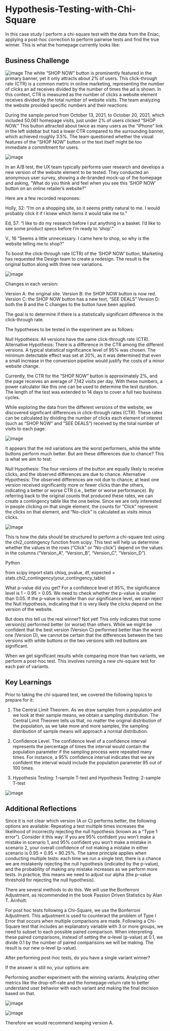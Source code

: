 # Hypothesis-Testing-with-Chi-Square
In this case study I perform a chi-square test with the data from the Eniac, applying a post-hoc correction to perform pairwise tests and find the true winner.
This is what the homepage currently looks like:

## Business Challenge
![image](https://github.com/user-attachments/assets/477e91b6-3eca-4681-8a72-cafe2a4fc677)
The white “SHOP NOW” button is prominently featured in the primary banner, yet it only attracts about 2% of users. This click-through rate (CTR) is a common metric in online marketing, representing the number of clicks an ad receives divided by the number of times the ad is shown. In this context, CTR is measured as the number of clicks a website element receives divided by the total number of website visits. The team analyzing the website provided specific numbers and their reactions:

During the sample period from October 13, 2021, to October 20, 2021, which included 50,061 homepage visits, just under 2% of users clicked “SHOP NOW.” This button attracted about twice as many users as the “iPhone” link in the left sidebar but had a lower CTR compared to the surrounding banner, which achieved roughly 3.5%. The team questioned whether the visual features of the “SHOP NOW” button or the text itself might be too immediate a commitment for users.

![image](https://github.com/user-attachments/assets/470dfd2f-3f34-4cc8-892f-288487f14324)

In an A/B test, the UX team typically performs user research and develops a new version of the website element to be tested. They conducted an anonymous user survey, showing a de-branded mock-up of the homepage and asking, “What do you think and feel when you see this ‘SHOP NOW’ button on an online retailer’s website?” 

Here are a few recorded responses:

Holly, 32:
“I’m on a shopping site, so it seems pretty natural to me. I would probably click it if I knew which items it would take me to.”

Ed, 57:
“I like to do my research before I put anything in a basket. I’d like to see some product specs before I’m ready to ‘shop’.”

V., 16
“Seems a little unnecessary. I came here to shop, so why is the website telling me to shop?”

To boost the click-through rate (CTR) of the ‘SHOP NOW’ button, Marketing has requested the Design team to create a redesign. The result is the original button along with three new variations.

![image](https://github.com/user-attachments/assets/4aa42928-4fd1-439d-8d1a-5c50b2e20423)

Changes in each version:

Version A: the original site.
Version B: the SHOP NOW button is now red.
Version C: the SHOP NOW button has a new text, “SEE DEALS”
Version D: both the B and the C changes to the button have been applied.

The goal is to determine if there is a statistically significant difference in the click-through rate.

The hypotheses to be tested in the experiment are as follows:

Null Hypothesis: All versions have the same click-through rate (CTR).
Alternative Hypothesis: There is a difference in the CTR among the different versions.
A typical statistical significance level of 95% was chosen. The minimum detectable effect was set at 20%, as it was determined that even a small increase in the conversion pipeline would justify the costs of a minor website change.

Currently, the CTR for the “SHOP NOW” button is approximately 2%, and the page receives an average of 7,142 visits per day. With these numbers, a power calculator like this one can be used to determine the test duration. The length of the test was extended to 14 days to cover a full two business cycles.

While exploring the data from the different versions of the website, we discovered significant differences in click-through rates (CTR). These rates can be calculated by dividing the number of clicks each element of interest (such as “SHOP NOW” and “SEE DEALS”) received by the total number of visits to each page.


![image](https://github.com/user-attachments/assets/fcd1a448-bdae-4316-9454-56dcfb385ee4)


It appears that the red variations are the worst performers, while the white buttons perform much better. But are these differences due to chance? This is what we aim to test:

Null Hypothesis: The four versions of the button are equally likely to receive clicks, and the observed differences are due to chance.
Alternative Hypothesis: The observed differences are not due to chance; at least one version received significantly more or fewer clicks than the others, indicating a better or worse CTR (i.e., better or worse performance).
By referring back to the original counts that produced these rates, we can create a contingency table like the one below. Since we are only interested in people clicking on that single element, the counts for “Click” represent the clicks on that element, and “No-click” is calculated as visits minus clicks.

![image](https://github.com/user-attachments/assets/2387e55d-e108-4648-9305-5e74cb313fb1)

This is how the data should be structured to perform a chi-square test using the chi2_contingency function from scipy. This test will help us determine whether the values in the rows (“Click” or “No-click”) depend on the values in the columns (“Version_A”, “Version_B”, “Version_C”, “Version_D”).

Python

from scipy import stats
chisq, pvalue, df, expected = stats.chi2_contingency(your_contingency_table)

What p-value did you get? For a confidence level of 95%, the significance level is 1 – 0.95 = 0.05. We need to check whether the p-value is smaller than 0.05. If the p-value is smaller than our significance level, we can reject the Null Hypothesis, indicating that it is very likely the clicks depend on the version of the website.

But does this tell us the real winner? Not yet! This only indicates that some version(s) performed better (or worse) than others. While we might be confident that the best version (Version C) performed better than the worst one (Version D), we cannot be certain that the differences between the two versions with white buttons or the two versions with red buttons are significant.

When we get significant results while comparing more than two variants, we perform a post-hoc test. This involves running a new chi-square test for each pair of variants.

## Key Learnings

Prior to taking the chi-squared test, we covered the following topics to prepare for it:

1. The Central Limit Theorem. As we draw samples from a population and we look at their sample means, we obtain a sampling distribution. The Central Limit Theorem tells us that, no matter the original distribution of the population, as we take more and more samples, the sampling distribution of sample means will approach a normal distribution.
  
2. Confidence Level. The confidence level of a confidence interval represents the percentage of times the interval would contain the population parameter if the sampling process were repeated many times. For instance, a 95% confidence interval indicates that we are confident the interval would include the population parameter 95 out of 100 times.

3. Hypothesis Testing: 1-sample T-test and Hypothesis Testing: 2-sample T-test

![image](https://github.com/user-attachments/assets/161e56ae-4e79-42fb-974f-65ac363435b4)

## Additional Reflections

Since it is not clear which version (A or C) performs better, the following options are available: Repeating a test multiple times increases the likelihood of incorrectly rejecting the null hypothesis (known as a “Type 1 error”). Consider it this way: if you are 95% confident you won’t make a mistake in scenario 1, and 95% confident you won’t make a mistake in scenario 2, your overall confidence of not making a mistake in either scenario is 0.95 * 0.95 = 90.25%. The same principle applies when conducting multiple tests: each time we run a single test, there is a chance we are mistakenly rejecting the null hypothesis (indicated by the p-value), and the probability of making any mistake increases as we perform more tests. In practice, this means we need to adjust our alpha (the p-value threshold for rejecting the null hypothesis).

There are several methods to do this. We will use the Bonferroni Adjustment, as recommended in the book Passion Driven Statistics by Alan T. Arnholt:

For post hoc tests following a Chi-Square, we use the Bonferroni Adjustment. This adjustment is used to counteract the problem of Type I Error that occurs when multiple comparisons are made. Following a Chi-Square test that includes an explanatory variable with 3 or more groups, we need to subset to each possible paired comparison. When interpreting these paired comparisons, instead of setting the α-level (p-value) at 0.1, we divide 0.1 by the number of paired comparisons we will be making. The result is our new α-level (p-value).

After performing post-hoc tests, do you have a single variant winner?

If the answer is still no, your options are:

Performing another experiment with the winning variants.
Analyzing other metrics like the drop-off-rate and the homepage-return rate to better understand user behavior with each variant and making the final decision based on that.

![image](https://github.com/user-attachments/assets/df10fad4-6b99-422f-a46f-e0ba9aacd928)

![image](https://github.com/user-attachments/assets/fdf00c5b-59e7-49d4-ac90-d1addd34d27e)

Therefore we would recommend keeping version A.


